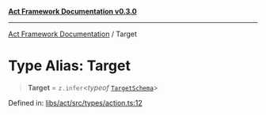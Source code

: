 [**Act Framework Documentation v0.3.0**](../README.md)

***

[Act Framework Documentation](../globals.md) / Target

# Type Alias: Target

> **Target** = `z.infer`\<*typeof* [`TargetSchema`](../variables/TargetSchema.md)\>

Defined in: [libs/act/src/types/action.ts:12](https://github.com/Rotorsoft/act-root/blob/44434ac9e20b81fc5bbda127e1633a974aa78bcb/libs/act/src/types/action.ts#L12)
